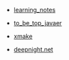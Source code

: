<!-- sidebar -->

- [learning_notes](/learning_notes/)

- [to_be_top_javaer](/to_be_top_javaer/)

<!-- - [xc_tplusstd_server](/xc_tplusstd_server/) -->

<!-- - [cute_framework](/cute_framework/) -->

- [xmake](/xmake/)

- [deepnight.net](/deepnight.net/)

<!-- - [rizz](/rizz/) -->

<!-- - [test](/test/) -->
